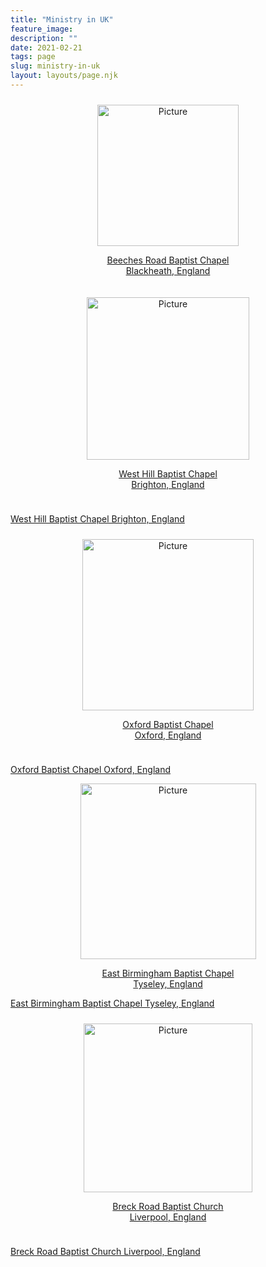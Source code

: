 ```yaml
---
title: "Ministry in UK"
feature_image: 
description: ""
date: 2021-02-21
tags: page
slug: ministry-in-uk
layout: layouts/page.njk
---
```


 <div class="wsite-image wsite-image-border-none " style="padding-top:10px;padding-bottom:10px;margin-left:0px;margin-right:0px;text-align:center">
<a href="http://www.beechesroadbaptistchapel.org.uk" target="_blank">
<img src="/images/beechesrdpic.png" alt="Picture" style="width:226;max-width:100%">
</a> <p><a target="_blank" href="http://www.beechesroadbaptistchapel.org.uk/">Beeches Road Baptist Chapel<br />Blackheath, England</a></p>
</div>

<div><div class="wsite-image wsite-image-border-none " style="padding-top:10px;padding-bottom:10px;margin-left:0;margin-right:0;text-align:center">
<a href="http://www.westhillbc.org" target="_blank">
<img src="/images/whbcpic.png" alt="Picture" style="width:260;max-width:100%">
</a> <p><a target="_blank" href="http://www.westhillbc.org.uk/">West Hill Baptist Chapel<br />Brighton, England</a></p>
</div>

[West Hill Baptist Chapel Brighton, England](http://www.westhillbc.org.uk/)

<div class="wsite-image wsite-image-border-none " style="padding-top:10px;padding-bottom:10px;margin-left:0;margin-right:0;text-align:center">
<a href="http://www.oxfordbaptistchapel.org.uk" target="_blank">
<img src="/images/oxfordpic.png" alt="Picture" style="width:274;max-width:100%">
</a> <p><a target="_blank" href="http://www.oxfordbaptistchapel.org.uk/">Oxford Baptist Chapel<br />Oxford, England</a></p>
</div>

[Oxford Baptist Chapel Oxford, England](http://www.oxfordbaptistchapel.org.uk/)

<div class="wsite-image wsite-image-border-none " style="padding-top:0px;padding-bottom:0px;margin-left:0px;margin-right:0px;text-align:center">
<a href="http://www.eastbirmingham.org.uk/" target="_blank">
<img src="/images/ebbcpic.png" alt="Picture" style="width:281;max-width:100%">
</a> <p><a target="_blank" href="http://www.eastbirmingham.org.uk/">East Birmingham Baptist Chapel<br />Tyseley, England</a></p>
</div>

[East Birmingham Baptist Chapel Tyseley, England](http://www.eastbirmingham.org.uk/)

<div class="wsite-image wsite-image-border-none " style="padding-top:10px;padding-bottom:10px;margin-left:0px;margin-right:0px;text-align:center">
<a href="https://www.breckroadbc.org.uk/" target="_blank">
<img src="/images/breckrdpic.png" alt="Picture" style="width:270;max-width:100%"></a> <p><a target="_blank" href="https://www.breckroadbc.org.uk/">Breck Road Baptist Church<br />Liverpool, England</a></p>
</div>

[Breck Road Baptist Church Liverpool, England](https://www.breckroadbc.org.uk/)
